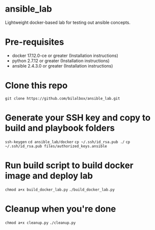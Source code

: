 # ansible_lab

Lightweight docker-based lab for testing out ansible concepts.


# Pre-requisites

* docker 17.12.0-ce or greater (Installation instructions)
* python 2.7.12 or greater (Installation instructions)
* ansible 2.4.3.0 or greater (Installation instructions)


# Clone this repo

`git clone https://github.com/bilalbox/ansible_lab.git`


# Generate your SSH key and copy to build and playbook folders

`ssh-keygen`
`cd ansible_lab/docker`
`cp ~/.ssh/id_rsa.pub ./`
`cp ~/.ssh/id_rsa.pub files/authorized_keys.ansible`


# Run build script to build docker image and deploy lab

`chmod a+x build_docker_lab.py`
`./build_docker_lab.py`


# Cleanup when you're done

`chmod a+x cleanup.py`
`./cleanup.py`
